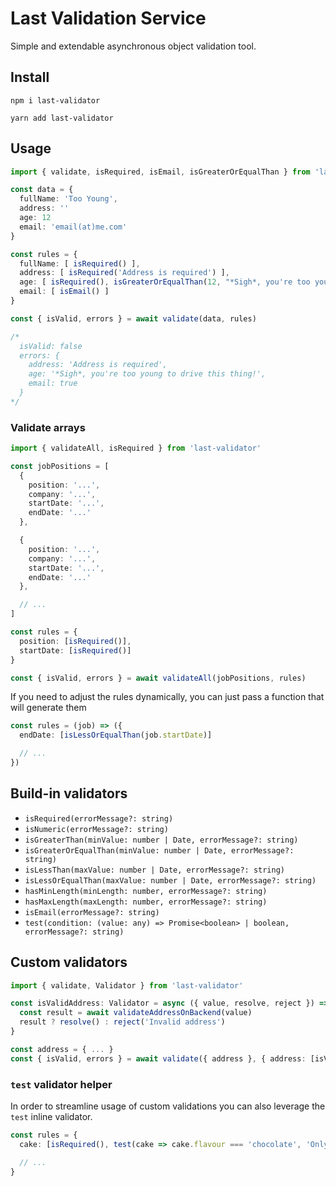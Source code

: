 # Last Validation Service

Simple and extendable asynchronous object validation tool.

## Install

```
npm i last-validator
```

```
yarn add last-validator
```

## Usage

```typescript
import { validate, isRequired, isEmail, isGreaterOrEqualThan } from 'last-validator'

const data = {
  fullName: 'Too Young',
  address: ''
  age: 12
  email: 'email(at)me.com'
}

const rules = {
  fullName: [ isRequired() ],
  address: [ isRequired('Address is required') ],
  age: [ isRequired(), isGreaterOrEqualThan(12, "*Sigh*, you're too young to drive this thing!") ],
  email: [ isEmail() ]
}

const { isValid, errors } = await validate(data, rules)

/*
  isValid: false
  errors: {
    address: 'Address is required',
    age: '*Sigh*, you're too young to drive this thing!',
    email: true
  }
*/
```

### Validate arrays

```typescript
import { validateAll, isRequired } from 'last-validator'

const jobPositions = [
  {
    position: '...',
    company: '...',
    startDate: '...',
    endDate: '...'
  },

  {
    position: '...',
    company: '...',
    startDate: '...',
    endDate: '...'
  },

  // ...
]

const rules = {
  position: [isRequired()],
  startDate: [isRequired()]
}

const { isValid, errors } = await validateAll(jobPositions, rules)
```

If you need to adjust the rules dynamically, you can just pass a function that will generate them


```typescript
const rules = (job) => ({
  endDate: [isLessOrEqualThan(job.startDate)]

  // ...
})
```

## Build-in validators

- `isRequired(errorMessage?: string)`
- `isNumeric(errorMessage?: string)`
- `isGreaterThan(minValue: number | Date, errorMessage?: string)`
- `isGreaterOrEqualThan(minValue: number | Date, errorMessage?: string)`
- `isLessThan(maxValue: number | Date, errorMessage?: string)`
- `isLessOrEqualThan(maxValue: number | Date, errorMessage?: string)`
- `hasMinLength(minLength: number, errorMessage?: string)`
- `hasMaxLength(maxLength: number, errorMessage?: string)`
- `isEmail(errorMessage?: string)`
- `test(condition: (value: any) => Promise<boolean> | boolean, errorMessage?: string)`

## Custom validators

```typescript
import { validate, Validator } from 'last-validator'

const isValidAddress: Validator = async ({ value, resolve, reject }) => {
  const result = await validateAddressOnBackend(value)
  result ? resolve() : reject('Invalid address')
}

const address = { ... }
const { isValid, errors } = await validate({ address }, { address: [isValidAddress] })
```

### `test` validator helper

In order to streamline usage of custom validations you can also leverage the `test` inline validator.

```typescript
const rules = {
  cake: [isRequired(), test(cake => cake.flavour === 'chocolate', 'Only chocolate cakes are accepted here')]

  // ...
}
```
